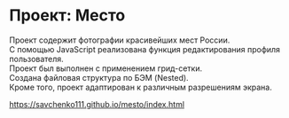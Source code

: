 # Проект: Место

Проект содержит фотографии красивейших мест России.  
С помощью JavaScript реализована функция редактирования профиля пользователя.  
Проект был выполнен с применением грид-сетки.  
Создана файловая структура по БЭМ (Nested).  
Кроме того, проект адаптирован к различным разрешениям экрана.  

https://savchenko111.github.io/mesto/index.html